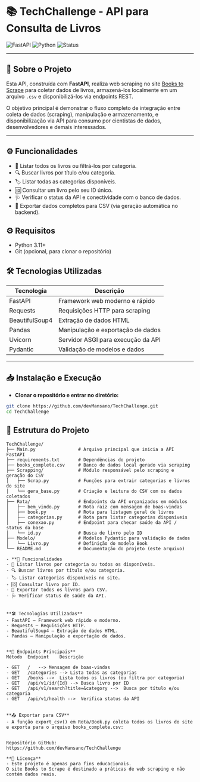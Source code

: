 # 📚 TechChallenge - API para Consulta de Livros

![FastAPI](https://img.shields.io/badge/FastAPI-v2.1.0-green)
![Python](https://img.shields.io/badge/Python-3.11-blue)
![Status](https://img.shields.io/badge/status-active-brightgreen)

---

## 🔎 Sobre o Projeto

Esta API, construída com **FastAPI**, realiza web scraping no site [Books to Scrape](http://books.toscrape.com/) para coletar dados de livros, armazená-los localmente em um arquivo `.csv` e disponibilizá-los via endpoints REST.

O objetivo principal é demonstrar o fluxo completo de integração entre coleta de dados (scraping), manipulação e armazenamento, e disponibilização via API para consumo por cientistas de dados, desenvolvedores e demais interessados.

---

## ⚙️ Funcionalidades

- 📖 Listar todos os livros ou filtrá-los por categoria.
- 🔍 Buscar livros por título e/ou categoria.
- 🏷️ Listar todas as categorias disponíveis.
- 🆔 Consultar um livro pelo seu ID único.
- 🩺 Verificar o status da API e conectividade com o banco de dados.
- 💾 Exportar dados completos para CSV (via geração automática no backend).

## ⚙️ Requisitos

- Python 3.11+
- Git (opcional, para clonar o repositório)

## 🛠 Tecnologias Utilizadas

| Tecnologia      | Descrição                              |
|-----------------|--------------------------------------|
| FastAPI         | Framework web moderno e rápido       |
| Requests        | Requisições HTTP para scraping       |
| BeautifulSoup4  | Extração de dados HTML                |
| Pandas          | Manipulação e exportação de dados    |
| Uvicorn         | Servidor ASGI para execução da API   |
| Pydantic        | Validação de modelos e dados         |


---

## 📥 Instalação e Execução

- **Clonar o repositório e entrar no diretório:**
```bash
git clone https://github.com/devMansano/TechChallenge.git
cd TechChallenge

```

## 📁 Estrutura do Projeto

```plaintext
TechChallenge/
├── Main.py                # Arquivo principal que inicia a API FastAPI
├── requirements.txt       # Dependências do projeto
├── books_complete.csv     # Banco de dados local gerado via scraping
├── Scrapping/             # Módulo responsável pelo scraping e geração do CSV
│   ├── Scrap.py           # Funções para extrair categorias e livros do site
│   └── gera_base.py       # Criação e leitura do CSV com os dados coletados
├── Rota/                  # Endpoints da API organizados em módulos
│   ├── bem_vindo.py       # Rota raiz com mensagem de boas-vindas
│   ├── book.py            # Rota para listagem geral de livros
│   ├── categorias.py      # Rota para listar categorias disponíveis
│   ├── conexao.py         # Endpoint para checar saúde da API / status da base
│   └── id.py              # Busca de livro pelo ID
├── Modelo/                # Modelos Pydantic para validação de dados
│   └── Livro.py           # Definição do modelo Book
└── README.md              # Documentação do projeto (este arquivo)

- **🚀 Funcionalidades
- 📖 Listar livros por categoria ou todos os disponíveis.
- 🔍 Buscar livros por título e/ou categoria.
- 🏷️ Listar categorias disponíveis no site.
- 🆔 Consultar livro por ID.
- 💾 Exportar todos os livros para CSV.
- 🩺 Verificar status de saúde da API.


**🛠️ Tecnologias Utilizadas**
- FastAPI — Framework web rápido e moderno.
- Requests — Requisições HTTP.
- BeautifulSoup4 — Extração de dados HTML.
- Pandas — Manipulação e exportação de dados.


**📌 Endpoints Principais**
Método	Endpoint	Descrição

- GET	/	--> Mensagem de boas-vindas
- GET	/categories	--> Lista todas as categorias
- GET	/books -->	Lista todos os livros (ou filtra por categoria)
- GET	/api/v1/id/{Id} -->	Busca livro por ID
- GET	/api/v1/search?title=&category -->	Busca por título e/ou categoria
- GET	/api/v1/health -->	Verifica status da API


**📤 Exportar para CSV**
- A função export_csv() em Rota/Book.py coleta todos os livros do site e exporta para o arquivo books_complete.csv:


Repositório GitHub:
https://github.com/devMansano/TechChallenge

**📄 Licença**
- Este projeto é apenas para fins educacionais.
O site Books to Scrape é destinado a práticas de web scraping e não contém dados reais.